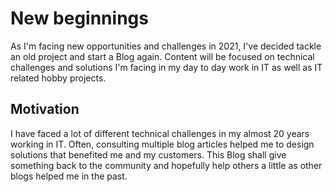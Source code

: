 # New beginnings

As I'm facing new opportunities and challenges in 2021, I've decided tackle an old project and start a Blog again.
Content will be focused on technical challenges and solutions I'm facing in my day to day work in IT as well as IT related hobby projects.
<br>
## Motivation

I have faced a lot of different technical challenges in my almost 20 years working in IT.
Often, consulting multiple blog articles helped me to design solutions that benefited me and my customers.
This Blog shall give something back to the community and hopefully help others a little as other blogs helped me in the past.